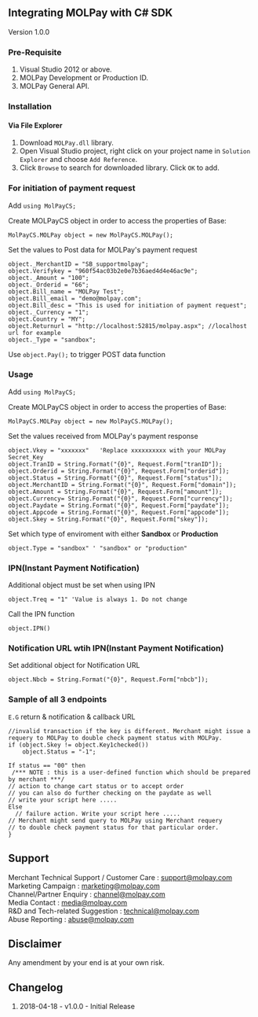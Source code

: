 ## Integrating MOLPay with C# SDK
Version 1.0.0

### Pre-Requisite
1. Visual Studio 2012 or above.
2. MOLPay Development or Production ID.
3. MOLPay General API.

### Installation
#### Via File Explorer
1. Download `MOLPay.dll` library.
2. Open Visual Studio project, right click on your project name in `Solution Explorer` and choose `Add Reference`.
3. Click `Browse` to search for downloaded library. Click `OK` to add.

### For initiation of payment request
Add `using MolPayCS;` 

Create MOLPayCS object in order to access the properties of Base: 

```CSharp
MolPayCS.MOLPay object = new MolPayCS.MOLPay();
```
Set the values to Post data for MOLPay's payment request
```CSharp
object._MerchantID = "SB_supportmolpay";
object.Verifykey = "960f54ac03b2e0e7b36aed4d4e46ac9e";
object._Amount = "100";
object._Orderid = "66";
object.Bill_name = "MOLPay Test";
object.Bill_email = "demo@molpay.com";
object.Bill_desc = "This is used for initiation of payment request";
object._Currency = "1";
object.Country = "MY";
object.Returnurl = "http://localhost:52815/molpay.aspx"; //localhost url for example
object._Type = "sandbox";
```
Use `object.Pay();` to trigger POST data function

### Usage
Add `using MolPayCS;` 

Create MOLPayCS object in order to access the properties of Base: 

```CSharp
MolPayCS.MOLPay object = new MolPayCS.MOLPay();
```
Set the values received from MOLPay's payment response
```CSharp
object.Vkey = "xxxxxxx"   'Replace ​xxxxxxxxxx with your MOLPay Secret_Key
object.TranID = String.Format("{0}", Request.Form["tranID"]);
object.Orderid = String.Format("{0}", Request.Form["orderid"]);
object.Status = String.Format("{0}", Request.Form["status"]);
object.MerchantID = String.Format("{0}", Request.Form["domain"]);
object.Amount = String.Format("{0}", Request.Form["amount"]);
object.Currency= String.Format("{0}", Request.Form["currency"]);
object.Paydate = String.Format("{0}", Request.Form["paydate"]);
object.Appcode = String.Format("{0}", Request.Form["appcode"]);
object.Skey = String.Format("{0}", Request.Form["skey"]);
```
Set which type of enviroment with either **Sandbox** or **Production**
```CSharp
object.Type = "sandbox" ' "sandbox" or "production"
```
### IPN(Instant Payment Notification)
Additional object must be set when using IPN
```CSharp
object.Treq = "1" 'Value is always 1. Do not change
```
Call the IPN function
```CSharp
object.IPN()
```
### Notification URL wtih IPN(Instant Payment Notification)
Set additional object for Notification URL 
```CSharp
object.Nbcb = String.Format("{0}", Request.Form["nbcb"]); 
```

### Sample of all 3 endpoints
`E.G` return & notification & callback URL

```CSharp
//invalid transaction if the key is different. Merchant might issue a requery to MOLPay to double check payment status with MOLPay. 
if (object.Skey != object.Key1checked())
    object.Status = "-1";
 
If status == "00" then  
 /*** NOTE : this is a user-defined function which should be prepared by merchant ***/
// action to change cart status or to accept order
// you can also do further checking on the paydate as well
// write your script here .....
Else
  // failure action. Write your script here .....
// Merchant might send query to MOLPay using Merchant requery
// to double check payment status for that particular order.
}
```


Support
-------

Merchant Technical Support / Customer Care : support@molpay.com <br>
Marketing Campaign : marketing@molpay.com <br>
Channel/Partner Enquiry : channel@molpay.com <br>
Media Contact : media@molpay.com <br>
R&D and Tech-related Suggestion : technical@molpay.com <br>
Abuse Reporting : abuse@molpay.com

Disclaimer
----------
Any amendment by your end is at your own risk.

Changelog
----------
1. 2018-04-18 - v1.0.0 - Initial Release
